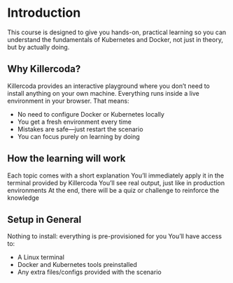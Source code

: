 # Introduction

This course is designed to give you hands-on, practical learning so you can understand the fundamentals of Kubernetes and Docker, not just in theory, but by actually doing.

## Why Killercoda?

Killercoda provides an interactive playground where you don’t need to install anything on your own machine. Everything runs inside a live environment in your browser. That means:
- No need to configure Docker or Kubernetes locally
- You get a fresh environment every time
- Mistakes are safe—just restart the scenario
- You can focus purely on learning by doing

## How the learning will work

Each topic comes with a short explanation
You’ll immediately apply it in the terminal provided by Killercoda
You’ll see real output, just like in production environments
At the end, there will be a quiz or challenge to reinforce the knowledge

## Setup in General

Nothing to install: everything is pre-provisioned for you
You’ll have access to:
- A Linux terminal
- Docker and Kubernetes tools preinstalled
- Any extra files/configs provided with the scenario